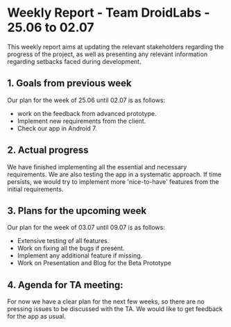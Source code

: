 # Weekly Report - Team DroidLabs - 25.06 to 02.07

This weekly report aims at updating the relevant stakeholders regarding the progress of the project,
as well as presenting any relevant information regarding setbacks faced during development.

## 1. Goals from previous week
Our plan for the week of 25.06 until 02.07 is as follows:
- work on the feedback from advanced prototype.
- Implement new requirements from the client.
- Check our app in Android 7.


## 2. Actual progress
We have finished implementing all the essential and necessary requirements. We are also 
testing the app in a systematic approach. If time persists, we would try to implement more 
'nice-to-have' features from the initial requirements.

## 3. Plans for the upcoming week
Our plan for the week of 03.07 until 09.07 is as follows:
- Extensive testing of all features.
- Work on fixing all the bugs if present.
- Implement any additional feature if missing.
- Work on Presentation and Blog for the Beta Prototype

## 4. Agenda for TA meeting:
For now we have a clear plan for the next few weeks, so there are no pressing issues to be discussed
with the TA. We would like to get feedback for the app as usual.